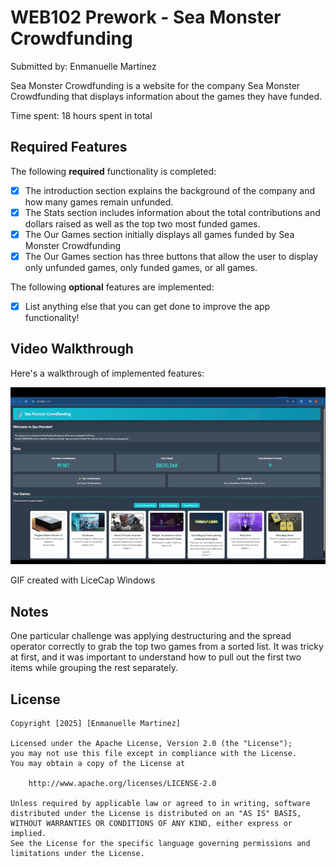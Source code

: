 # WEB102 Prework - Sea Monster Crowdfunding

Submitted by: Enmanuelle Martinez

Sea Monster Crowdfunding is a website for the company Sea Monster Crowdfunding that displays information about the games they have funded.

Time spent: 18 hours spent in total

## Required Features

The following **required** functionality is completed:

- [x] The introduction section explains the background of the company and how many games remain unfunded.
- [x] The Stats section includes information about the total contributions and dollars raised as well as the top two most funded games.
- [x] The Our Games section initially displays all games funded by Sea Monster Crowdfunding
- [x] The Our Games section has three buttons that allow the user to display only unfunded games, only funded games, or all games.

The following **optional** features are implemented:

- [x] List anything else that you can get done to improve the app functionality!

## Video Walkthrough

Here's a walkthrough of implemented features:

<img src='./assets/gifProyect.gif' title='Video Walkthrough' width='' alt='Video Walkthrough' />

GIF created with LiceCap Windows

## Notes

One particular challenge was applying destructuring and the spread operator correctly to grab the top two games from a sorted list. It was tricky at first, and it was important to understand how to pull out the first two items while grouping the rest separately.

## License

    Copyright [2025] [Enmanuelle Martinez]

    Licensed under the Apache License, Version 2.0 (the "License");
    you may not use this file except in compliance with the License.
    You may obtain a copy of the License at

        http://www.apache.org/licenses/LICENSE-2.0

    Unless required by applicable law or agreed to in writing, software
    distributed under the License is distributed on an "AS IS" BASIS,
    WITHOUT WARRANTIES OR CONDITIONS OF ANY KIND, either express or implied.
    See the License for the specific language governing permissions and
    limitations under the License.
